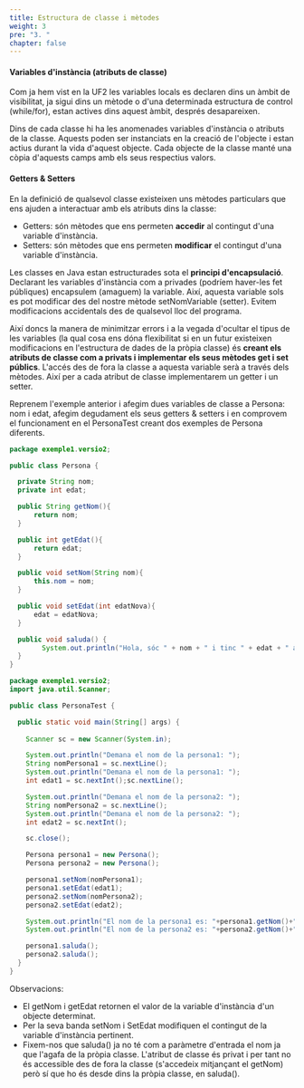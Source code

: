 ```yaml
---
title: Estructura de classe i mètodes
weight: 3
pre: "3. "
chapter: false
---
```


#### Variables d'instància (atributs de classe)

Com ja hem vist en la UF2 les variables locals es declaren dins un àmbit de visibilitat, ja sigui dins un mètode o d'una determinada estructura de control (while/for), estan actives dins aquest àmbit, després desapareixen.

Dins de cada classe hi ha les anomenades variables d'instància o atributs de la classe. Aquests poden ser instanciats en la creació de l'objecte i estan actius durant la vida d'aquest objecte. Cada objecte de la classe manté una còpia d'aquests camps amb els seus respectius valors. 


#### Getters & Setters

En la definició de qualsevol classe existeixen uns mètodes particulars que ens ajuden a interactuar amb els atributs dins la classe:

- Getters: són mètodes que ens permeten **accedir** al contingut d'una variable d'instància.
- Setters: són mètodes que ens permeten **modificar** el contingut d'una variable d'instància.

Les classes en Java estan estructurades sota el **principi d'encapsulació**. Declarant les variables d'instància com a privades (podríem haver-les fet públiques) encapsulem (amaguem) la variable. Així, aquesta variable sols es pot modificar des del
nostre mètode setNomVariable (setter). Evitem modificacions accidentals des de qualsevol lloc del programa.

Així doncs la manera de minimitzar errors i a la vegada d'ocultar el tipus de les variables (la qual cosa ens dóna flexibilitat si en un futur existeixen modificacions en l'estructura de dades de la pròpia classe) és **creant els atributs de classe com a privats i implementar els seus mètodes get i set públics**. L'accés des de fora la classe a aquesta variable serà a través dels mètodes. Així per a cada atribut de classe implementarem un getter i un setter. 

Reprenem l'exemple anterior i afegim dues variables de classe a Persona: nom i edat, afegim degudament els seus getters & setters i en comprovem el funcionament en el PersonaTest creant dos exemples de Persona diferents.


```java
package exemple1.versio2;

public class Persona {

  private String nom;
  private int edat;

  public String getNom(){
      return nom;
  }

  public int getEdat(){
      return edat;
  }

  public void setNom(String nom){
      this.nom = nom;
  }

  public void setEdat(int edatNova){
      edat = edatNova;
  }

  public void saluda() { 
        System.out.println("Hola, sóc " + nom + " i tinc " + edat + " anys");
  }   
}
```

```java
package exemple1.versio2;
import java.util.Scanner;

public class PersonaTest {

  public static void main(String[] args) { 
    
    Scanner sc = new Scanner(System.in);

    System.out.println("Demana el nom de la persona1: ");
    String nomPersona1 = sc.nextLine();
    System.out.println("Demana el nom de la persona1: ");
    int edat1 = sc.nextInt();sc.nextLine();

    System.out.println("Demana el nom de la persona2: ");
    String nomPersona2 = sc.nextLine();
    System.out.println("Demana el nom de la persona2: ");
    int edat2 = sc.nextInt();

    sc.close();

    Persona persona1 = new Persona();
    Persona persona2 = new Persona();

    persona1.setNom(nomPersona1);
    persona1.setEdat(edat1);
    persona2.setNom(nomPersona2);
    persona2.setEdat(edat2);

    System.out.println("El nom de la persona1 es: "+persona1.getNom()+" i l'edat es: "+persona1.getEdat());
    System.out.println("El nom de la persona2 es: "+persona2.getNom()+" i l'edat es: "+persona2.getEdat());

    persona1.saluda();
    persona2.saluda();
  }   
}
```


Observacions:
- El getNom i getEdat retornen el valor de la variable d'instància d'un objecte determinat.
- Per la seva banda setNom i SetEdat modifiquen el contingut de la variable d'instància pertinent.
- Fixem-nos que saluda() ja no té com a paràmetre d'entrada el nom ja que l'agafa de la pròpia classe. L'atribut de classe és privat i per tant no és accessible des de fora la classe (s'accedeix mitjançant el getNom) però sí que ho és desde dins la pròpia classe, en saluda().